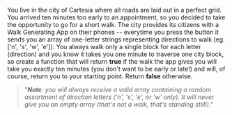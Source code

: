 You live in the city of Cartesia where all roads are laid out in a perfect grid. You arrived ten minutes too early to 
an appointment, so you decided to take the opportunity to go for a short walk. The city provides its citizens with a 
Walk Generating App on their phones -- everytime you press the button it sends you an array of one-letter strings 
representing directions to walk (eg. ['n', 's', 'w', 'e']). You always walk only a single block for each letter 
(direction) and you know it takes you one minute to traverse one city block, so create a function that will return **true** 
if the walk the app gives you will take you exactly ten minutes (you don't want to be early or late!) and will, of 
course, return you to your starting point. Return **false** otherwise.

> "_**Note**: you will always receive a valid array containing a random assortment of direction letters ('n', 's', 'e', 
>or 'w' only). It will never give you an empty array (that's not a walk, that's standing still!)."_
